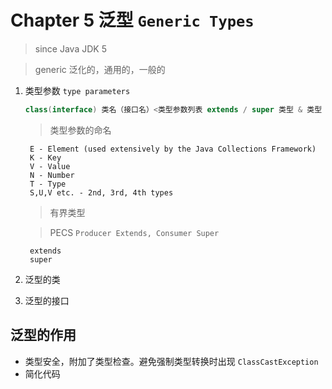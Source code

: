 # Chapter 5 泛型 `Generic Types`

> since Java JDK 5

> generic 泛化的，通用的，一般的

1. 类型参数 `type parameters`
    ```java
    class(interface) 类名（接口名）<类型参数列表 extends / super 类型 & 类型 & ...> {...}
    ```
    
    > 类型参数的命名

        E - Element (used extensively by the Java Collections Framework)
        K - Key
        V - Value
        N - Number
        T - Type
        S,U,V etc. - 2nd, 3rd, 4th types
        
    > 有界类型

    > PECS `Producer Extends, Consumer Super`
      
        extends
        super
   
2. 泛型的类
3. 泛型的接口

## 泛型的作用
- 类型安全，附加了类型检查。避免强制类型转换时出现 `ClassCastException`
- 简化代码